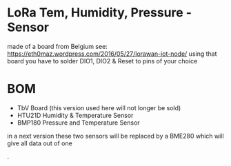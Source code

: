 # LoRa Tem, Humidity, Pressure - Sensor

made of a board from Belgium 
see:  https://eth0maz.wordpress.com/2016/05/27/lorawan-iot-node/
using that board you have to solder DIO1, DIO2 & Reset to pins of your choice

# BOM
- TbV Board (this version used here will not longer be sold)
- HTU21D Humidity & Temperature Sensor
- BMP180 Pressure and Temperature Sensor

in a next version these two sensors will be replaced by a BME280 which will give all data out of one

.
